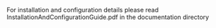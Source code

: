 For installation and configuration details please read InstallationAndConfigurationGuide.pdf in the documentation directory
